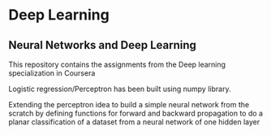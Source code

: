 # Deep Learning

## Neural Networks and Deep Learning
This repository contains the assignments from the Deep learning specialization in Coursera

Logistic regression/Perceptron has been built using numpy library.

Extending the perceptron idea to build a simple neural network from the scratch by defining functions for forward and backward propagation to do a planar classification of a dataset from a neural network of one hidden layer
